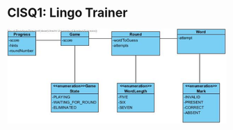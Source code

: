# CISQ1: Lingo Trainer

![domeinmodel](https://github.com/Daanvb2001/cisq1-lingo/blob/main/LingoDomainModel.jpg)
